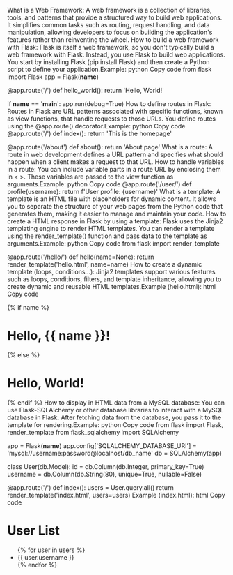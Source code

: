 What is a Web Framework:
A web framework is a collection of libraries, tools, and patterns that provide a structured way to build web applications. It simplifies common tasks such as routing, request handling, and data manipulation, allowing developers to focus on building the application's features rather than reinventing the wheel.
How to build a web framework with Flask:
Flask is itself a web framework, so you don't typically build a web framework with Flask. Instead, you use Flask to build web applications. You start by installing Flask (pip install Flask) and then create a Python script to define your application.Example:
python
Copy code
from flask import Flask
app = Flask(__name__)

@app.route('/')
def hello_world():
    return 'Hello, World!'

if __name__ == '__main__':
    app.run(debug=True)
How to define routes in Flask:
Routes in Flask are URL patterns associated with specific functions, known as view functions, that handle requests to those URLs. You define routes using the @app.route() decorator.Example:
python
Copy code
@app.route('/')
def index():
    return 'This is the homepage'

@app.route('/about')
def about():
    return 'About page'
What is a route:
A route in web development defines a URL pattern and specifies what should happen when a client makes a request to that URL.
How to handle variables in a route:
You can include variable parts in a route URL by enclosing them in < >. These variables are passed to the view function as arguments.Example:
python
Copy code
@app.route('/user/<username>')
def profile(username):
    return f'User profile: {username}'
What is a template:
A template is an HTML file with placeholders for dynamic content. It allows you to separate the structure of your web pages from the Python code that generates them, making it easier to manage and maintain your code.
How to create a HTML response in Flask by using a template:
Flask uses the Jinja2 templating engine to render HTML templates. You can render a template using the render_template() function and pass data to the template as arguments.Example:
python
Copy code
from flask import render_template

@app.route('/hello/<name>')
def hello(name=None):
    return render_template('hello.html', name=name)
How to create a dynamic template (loops, conditions…):
Jinja2 templates support various features such as loops, conditions, filters, and template inheritance, allowing you to create dynamic and reusable HTML templates.Example (hello.html):
html
Copy code
<!DOCTYPE html>
<html lang="en">
<head>
    <meta charset="UTF-8">
    <meta name="viewport" content="width=device-width, initial-scale=1.0">
    <title>Hello</title>
</head>
<body>
    {% if name %}
        <h1>Hello, {{ name }}!</h1>
    {% else %}
        <h1>Hello, World!</h1>
    {% endif %}
</body>
</html>
How to display in HTML data from a MySQL database:
You can use Flask-SQLAlchemy or other database libraries to interact with a MySQL database in Flask. After fetching data from the database, you pass it to the template for rendering.Example:
python
Copy code
from flask import Flask, render_template
from flask_sqlalchemy import SQLAlchemy

app = Flask(__name__)
app.config['SQLALCHEMY_DATABASE_URI'] = 'mysql://username:password@localhost/db_name'
db = SQLAlchemy(app)

class User(db.Model):
    id = db.Column(db.Integer, primary_key=True)
    username = db.Column(db.String(80), unique=True, nullable=False)

@app.route('/')
def index():
    users = User.query.all()
    return render_template('index.html', users=users)
Example (index.html):
html
Copy code
<!DOCTYPE html>
<html lang="en">
<head>
    <meta charset="UTF-8">
    <meta name="viewport" content="width=device-width, initial-scale=1.0">
    <title>User List</title>
</head>
<body>
    <h1>User List</h1>
    <ul>
        {% for user in users %}
            <li>{{ user.username }}</li>
        {% endfor %}
    </ul>
</body>
</html>